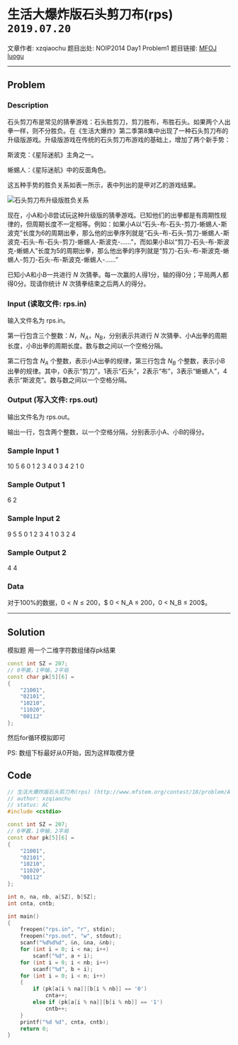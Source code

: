 # 生活大爆炸版石头剪刀布(rps) `2019.07.20`

文章作者: xzqiaochu
题目出处: NOIP2014 Day1 Problem1
题目链接: [MFOJ](http://www.mfstem.org/contest/18/problem/A) [luogu](https://www.luogu.org/problemnew/show/P1328)

---

## Problem

### Description

石头剪刀布是常见的猜拳游戏：石头胜剪刀，剪刀胜布，布胜石头。如果两个人出拳一样，则不分胜负。在《生活大爆炸》第二季第8集中出现了一种石头剪刀布的升级版游戏。升级版游戏在传统的石头剪刀布游戏的基础上，增加了两个新手势：

斯波克：《星际迷航》主角之一。

蜥蜴人：《星际迷航》中的反面角色。

这五种手势的胜负关系如表一所示，表中列出的是甲对乙的游戏结果。

![石头剪刀布升级版胜负关系](http://www.mfstem.org/public/upload/46af6f9b10.png)

现在，小A和小B尝试玩这种升级版的猜拳游戏。已知他们的出拳都是有周期性规律的，但周期长度不一定相等。例如：如果小A以“石头-布-石头-剪刀-蜥蜴人-斯波克”长度为6的周期出拳，那么他的出拳序列就是“石头-布-石头-剪刀-蜥蜴人-斯波克-石头-布-石头-剪刀-蜥蜴人-斯波克-……”，而如果小B以“剪刀-石头-布-斯波克-蜥蜴人”长度为5的周期出拳，那么他出拳的序列就是“剪刀-石头-布-斯波克-蜥蜴人-剪刀-石头-布-斯波克-蜥蜴人-……”

已知小A和小B一共进行 $N$ 次猜拳。每一次赢的人得1分，输的得0分；平局两人都得0分。现请你统计 $N$ 次猜拳结束之后两人的得分。

### Input (读取文件: rps.in)

输入文件名为 rps.in。

第一行包含三个整数：$N$，$N_A$，$N_B$，分别表示共进行 $N$ 次猜拳、小A出拳的周期长度，小B出拳的周期长度。数与数之间以一个空格分隔。

第二行包含 $N_A$ 个整数，表示小A出拳的规律，第三行包含 $N_B$ 个整数，表示小B出拳的规律。其中，0表示“剪刀”，1表示“石头”，2表示“布”，3表示“蜥蜴人”，4表示“斯波克”。数与数之间以一个空格分隔。

### Output (写入文件: rps.out)

输出文件名为 rps.out。

输出一行，包含两个整数，以一个空格分隔，分别表示小A、小B的得分。

### Sample Input 1

10 5 6
0 1 2 3 4
0 3 4 2 1 0

### Sample Output 1

6 2

### Sample Input 2

9 5 5
0 1 2 3 4
1 0 3 2 4

### Sample Output 2

4 4

### Data

对于100%的数据，$0 < N ≤ 200$，$ 0 < N_A ≤ 200$，$0 < N_B ≤ 200$。

---

## Solution

模拟题
用一个二维字符数组储存pk结果

```cpp
const int SZ = 207;
// 0甲赢，1甲输，2平局
const char pk[5][6] =
{
    "21001",
    "02101",
    "10210",
    "11020",
    "00112"
};
```

然后for循环模拟即可

PS: 数组下标最好从0开始，因为这样取模方便

## Code

```cpp
// 生活大爆炸版石头剪刀布(rps) (http://www.mfstem.org/contest/18/problem/A)
// author: xzqiaochu
// status: AC
#include <cstdio>

const int SZ = 207;
// 0甲赢，1甲输，2平局
const char pk[5][6] =
{
    "21001",
    "02101",
    "10210",
    "11020",
    "00112"
};

int n, na, nb, a[SZ], b[SZ];
int cnta, cntb;

int main()
{
    freopen("rps.in", "r", stdin);
    freopen("rps.out", "w", stdout);
    scanf("%d%d%d", &n, &na, &nb);
    for (int i = 0; i < na; i++)
        scanf("%d", a + i);
    for (int i = 0; i < nb; i++)
        scanf("%d", b + i);
    for (int i = 0; i < n; i++)
    {
        if (pk[a[i % na]][b[i % nb]] == '0')
            cnta++;
        else if (pk[a[i % na]][b[i % nb]] == '1')
            cntb++;
    }
    printf("%d %d", cnta, cntb);
    return 0;
}
```

